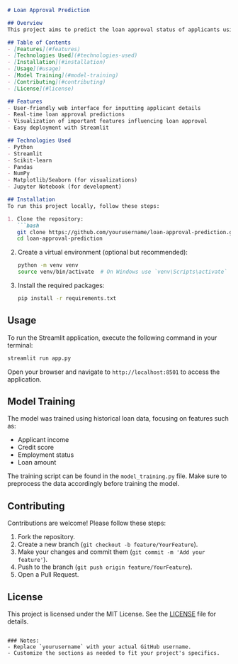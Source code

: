 
```markdown
# Loan Approval Prediction

## Overview
This project aims to predict the loan approval status of applicants using a machine learning model deployed on Streamlit. The application provides a user-friendly interface for users to input their details and receive predictions on loan approval.

## Table of Contents
- [Features](#features)
- [Technologies Used](#technologies-used)
- [Installation](#installation)
- [Usage](#usage)
- [Model Training](#model-training)
- [Contributing](#contributing)
- [License](#license)

## Features
- User-friendly web interface for inputting applicant details
- Real-time loan approval predictions
- Visualization of important features influencing loan approval
- Easy deployment with Streamlit

## Technologies Used
- Python
- Streamlit
- Scikit-learn
- Pandas
- NumPy
- Matplotlib/Seaborn (for visualizations)
- Jupyter Notebook (for development)

## Installation
To run this project locally, follow these steps:

1. Clone the repository:
   ```bash
   git clone https://github.com/yourusername/loan-approval-prediction.git
   cd loan-approval-prediction
   ```

2. Create a virtual environment (optional but recommended):
   ```bash
   python -m venv venv
   source venv/bin/activate  # On Windows use `venv\Scripts\activate`
   ```

3. Install the required packages:
   ```bash
   pip install -r requirements.txt
   ```

## Usage
To run the Streamlit application, execute the following command in your terminal:
```bash
streamlit run app.py
```
Open your browser and navigate to `http://localhost:8501` to access the application.

## Model Training
The model was trained using historical loan data, focusing on features such as:
- Applicant income
- Credit score
- Employment status
- Loan amount

The training script can be found in the `model_training.py` file. Make sure to preprocess the data accordingly before training the model.

## Contributing
Contributions are welcome! Please follow these steps:
1. Fork the repository.
2. Create a new branch (`git checkout -b feature/YourFeature`).
3. Make your changes and commit them (`git commit -m 'Add your feature'`).
4. Push to the branch (`git push origin feature/YourFeature`).
5. Open a Pull Request.

## License
This project is licensed under the MIT License. See the [LICENSE](LICENSE) file for details.
```

### Notes:
- Replace `yourusername` with your actual GitHub username.
- Customize the sections as needed to fit your project's specifics.

